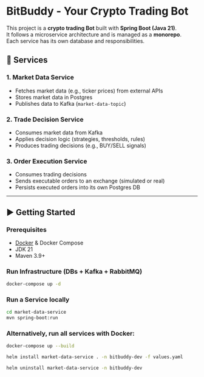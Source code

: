 # BitBuddy - Your Crypto Trading Bot

This project is a **crypto trading Bot** built with **Spring Boot (Java 21)**.  
It follows a microservice architecture and is managed as a **monorepo**.  
Each service has its own database and responsibilities.

## 🚀 Services

### 1. Market Data Service
- Fetches market data (e.g., ticker prices) from external APIs
- Stores market data in Postgres
- Publishes data to Kafka (`market-data-topic`)

### 2. Trade Decision Service
- Consumes market data from Kafka
- Applies decision logic (strategies, thresholds, rules)
- Produces trading decisions (e.g., BUY/SELL signals)

### 3. Order Execution Service
- Consumes trading decisions
- Sends executable orders to an exchange (simulated or real)
- Persists executed orders into its own Postgres DB

---

## ▶️ Getting Started

### Prerequisites
- [Docker](https://docs.docker.com/get-docker/) & Docker Compose
- JDK 21
- Maven 3.9+

### Run Infrastructure (DBs + Kafka + RabbitMQ)
```bash
docker-compose up -d
```

### Run a Service locally
```bash
cd market-data-service
mvn spring-boot:run
```

### Alternatively, run all services with Docker:
```bash
docker-compose up --build
```


```bash
helm install market-data-service . -n bitbuddy-dev -f values.yaml   
```
```bash
helm uninstall market-data-service -n bitbuddy-dev
```